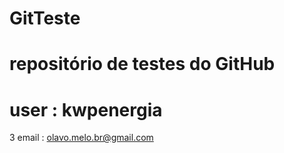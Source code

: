 # GitTeste
# repositório de testes do GitHub
# user : kwpenergia
3 email : olavo.melo.br@gmail.com 
